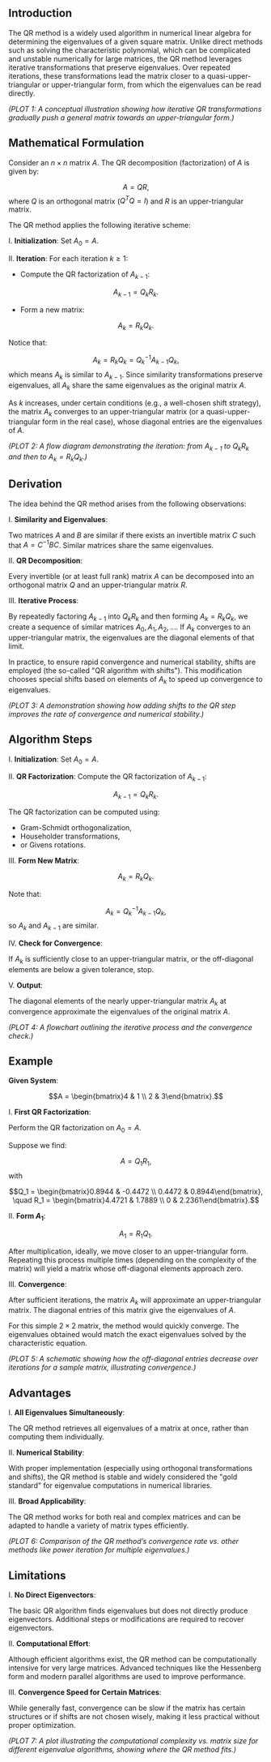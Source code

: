 ## Introduction

The QR method is a widely used algorithm in numerical linear algebra for determining the eigenvalues of a given square matrix. Unlike direct methods such as solving the characteristic polynomial, which can be complicated and unstable numerically for large matrices, the QR method leverages iterative transformations that preserve eigenvalues. Over repeated iterations, these transformations lead the matrix closer to a quasi-upper-triangular or upper-triangular form, from which the eigenvalues can be read directly.

*(PLOT 1: A conceptual illustration showing how iterative QR transformations gradually push a general matrix towards an upper-triangular form.)*

## Mathematical Formulation

Consider an $n \times n$ matrix $A$. The QR decomposition (factorization) of $A$ is given by:

$$A = QR,$$
where $Q$ is an orthogonal matrix ($Q^T Q = I$) and $R$ is an upper-triangular matrix.

The QR method applies the following iterative scheme:

I. **Initialization**: Set $A_0 = A$.

II. **Iteration**: For each iteration $k \geq 1$:
- Compute the QR factorization of $A_{k-1}$:

 $$A_{k-1} = Q_k R_k.$$
- Form a new matrix:

 $$A_k = R_k Q_k.$$

Notice that:

$$A_k = R_k Q_k = Q_k^{-1} A_{k-1} Q_k,$$
which means $A_k$ is similar to $A_{k-1}$. Since similarity transformations preserve eigenvalues, all $A_k$ share the same eigenvalues as the original matrix $A$.

As $k$ increases, under certain conditions (e.g., a well-chosen shift strategy), the matrix $A_k$ converges to an upper-triangular matrix (or a quasi-upper-triangular form in the real case), whose diagonal entries are the eigenvalues of $A$.

*(PLOT 2: A flow diagram demonstrating the iteration: from $A_{k-1}$ to $Q_k R_k$ and then to $A_k = R_k Q_k$.)*

## Derivation

The idea behind the QR method arises from the following observations:

I. **Similarity and Eigenvalues**:  

Two matrices $A$ and $B$ are similar if there exists an invertible matrix $C$ such that $A = C^{-1} B C$. Similar matrices share the same eigenvalues.

II. **QR Decomposition**:  

Every invertible (or at least full rank) matrix $A$ can be decomposed into an orthogonal matrix $Q$ and an upper-triangular matrix $R$.

III. **Iterative Process**:  

By repeatedly factoring $A_{k-1}$ into $Q_k R_k$ and then forming $A_k = R_k Q_k$, we create a sequence of similar matrices $A_0, A_1, A_2, \ldots$. If $A_k$ converges to an upper-triangular matrix, the eigenvalues are the diagonal elements of that limit.

In practice, to ensure rapid convergence and numerical stability, shifts are employed (the so-called "QR algorithm with shifts"). This modification chooses special shifts based on elements of $A_k$ to speed up convergence to eigenvalues.

*(PLOT 3: A demonstration showing how adding shifts to the QR step improves the rate of convergence and numerical stability.)*

## Algorithm Steps

I. **Initialization**: Set $A_0 = A$.

II. **QR Factorization**: Compute the QR factorization of $A_{k-1}$:

$$A_{k-1} = Q_k R_k.$$

The QR factorization can be computed using:
- Gram-Schmidt orthogonalization,
- Householder transformations,
- or Givens rotations.

III. **Form New Matrix**:

$$A_k = R_k Q_k.$$

Note that:

$$A_k = Q_k^{-1} A_{k-1} Q_k,$$
so $A_k$ and $A_{k-1}$ are similar.

IV. **Check for Convergence**:

If $A_k$ is sufficiently close to an upper-triangular matrix, or the off-diagonal elements are below a given tolerance, stop.

V. **Output**:

The diagonal elements of the nearly upper-triangular matrix $A_k$ at convergence approximate the eigenvalues of the original matrix $A$.

*(PLOT 4: A flowchart outlining the iterative process and the convergence check.)*

## Example

**Given System**:  

$$A = \begin{bmatrix}4 & 1 \\ 2 & 3\end{bmatrix}.$$

I. **First QR Factorization**:

Perform the QR factorization on $A_0 = A$.

Suppose we find:

$$A = Q_1 R_1,$$
with

$$Q_1 = \begin{bmatrix}0.8944 & -0.4472 \\ 0.4472 & 0.8944\end{bmatrix}, \quad R_1 = \begin{bmatrix}4.4721 & 1.7889 \\ 0 & 2.2361\end{bmatrix}.$$

II. **Form $A_1$**:

$$A_1 = R_1 Q_1.$$

After multiplication, ideally, we move closer to an upper-triangular form. Repeating this process multiple times (depending on the complexity of the matrix) will yield a matrix whose off-diagonal elements approach zero.

III. **Convergence**:

After sufficient iterations, the matrix $A_k$ will approximate an upper-triangular matrix. The diagonal entries of this matrix give the eigenvalues of $A$.

For this simple $2 \times 2$ matrix, the method would quickly converge. The eigenvalues obtained would match the exact eigenvalues solved by the characteristic equation.

*(PLOT 5: A schematic showing how the off-diagonal entries decrease over iterations for a sample matrix, illustrating convergence.)*

## Advantages

I. **All Eigenvalues Simultaneously**:

The QR method retrieves all eigenvalues of a matrix at once, rather than computing them individually.

II. **Numerical Stability**:

With proper implementation (especially using orthogonal transformations and shifts), the QR method is stable and widely considered the "gold standard" for eigenvalue computations in numerical libraries.

III. **Broad Applicability**:

The QR method works for both real and complex matrices and can be adapted to handle a variety of matrix types efficiently.

*(PLOT 6: Comparison of the QR method’s convergence rate vs. other methods like power iteration for multiple eigenvalues.)*

## Limitations

I. **No Direct Eigenvectors**:

The basic QR algorithm finds eigenvalues but does not directly produce eigenvectors. Additional steps or modifications are required to recover eigenvectors.

II. **Computational Effort**:

Although efficient algorithms exist, the QR method can be computationally intensive for very large matrices. Advanced techniques like the Hessenberg form and modern parallel algorithms are used to improve performance.

III. **Convergence Speed for Certain Matrices**:

While generally fast, convergence can be slow if the matrix has certain structures or if shifts are not chosen wisely, making it less practical without proper optimization.

*(PLOT 7: A plot illustrating the computational complexity vs. matrix size for different eigenvalue algorithms, showing where the QR method fits.)*
